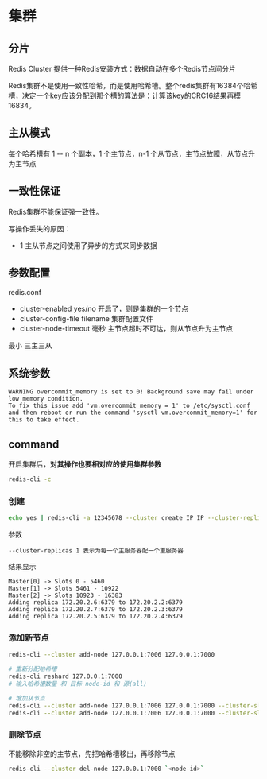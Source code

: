 # 集群

## 分片

Redis Cluster 提供一种Redis安装方式：数据自动在多个Redis节点间分片

Redis集群不是使用一致性哈希，而是使用哈希槽。整个redis集群有16384个哈希槽，决定一个key应该分配到那个槽的算法是：计算该key的CRC16结果再模16834。

## 主从模式

每个哈希槽有 1 -- n 个副本，1 个主节点，n-1 个从节点，主节点故障，从节点升为主节点

## 一致性保证

Redis集群不能保证强一致性。

写操作丢失的原因：

- 1 主从节点之间使用了异步的方式来同步数据

## 参数配置

redis.conf

- cluster-enabled yes/no 开启了，则是集群的一个节点
- cluster-config-file filename 集群配置文件
- cluster-node-timeout 毫秒 主节点超时不可达，则从节点升为主节点

最小 三主三从

## 系统参数

```text
WARNING overcommit_memory is set to 0! Background save may fail under low memory condition.
To fix this issue add 'vm.overcommit_memory = 1' to /etc/sysctl.conf
and then reboot or run the command 'sysctl vm.overcommit_memory=1' for this to take effect.
```

## command

开启集群后，**对其操作也要相对应的使用集群参数**

```bash
redis-cli -c
```

### 创建

```bash
echo yes | redis-cli -a 12345678 --cluster create IP IP --cluster-replicas 1
```

参数

```text
--cluster-replicas 1 表示为每一个主服务器配一个重服务器
```

结果显示

```text
Master[0] -> Slots 0 - 5460
Master[1] -> Slots 5461 - 10922
Master[2] -> Slots 10923 - 16383
Adding replica 172.20.2.6:6379 to 172.20.2.2:6379
Adding replica 172.20.2.7:6379 to 172.20.2.3:6379
Adding replica 172.20.2.5:6379 to 172.20.2.4:6379
```

### 添加新节点

```bash
redis-cli --cluster add-node 127.0.0.1:7006 127.0.0.1:7000

# 重新分配哈希槽
redis-cli reshard 127.0.0.1:7000
# 输入哈希槽数量 和 目标 node-id 和 源(all)
```

```bash
# 增加从节点
redis-cli --cluster add-node 127.0.0.1:7006 127.0.0.1:7000 --cluster-slave
redis-cli --cluster add-node 127.0.0.1:7006 127.0.0.1:7000 --cluster-slave --cluster-master-id 3c3a0c74aae0b56170ccb03a76b60cfe7dc1912e
```

### 删除节点

不能移除非空的主节点，先把哈希槽移出，再移除节点

```bash
redis-cli --cluster del-node 127.0.0.1:7000 `<node-id>`
```
